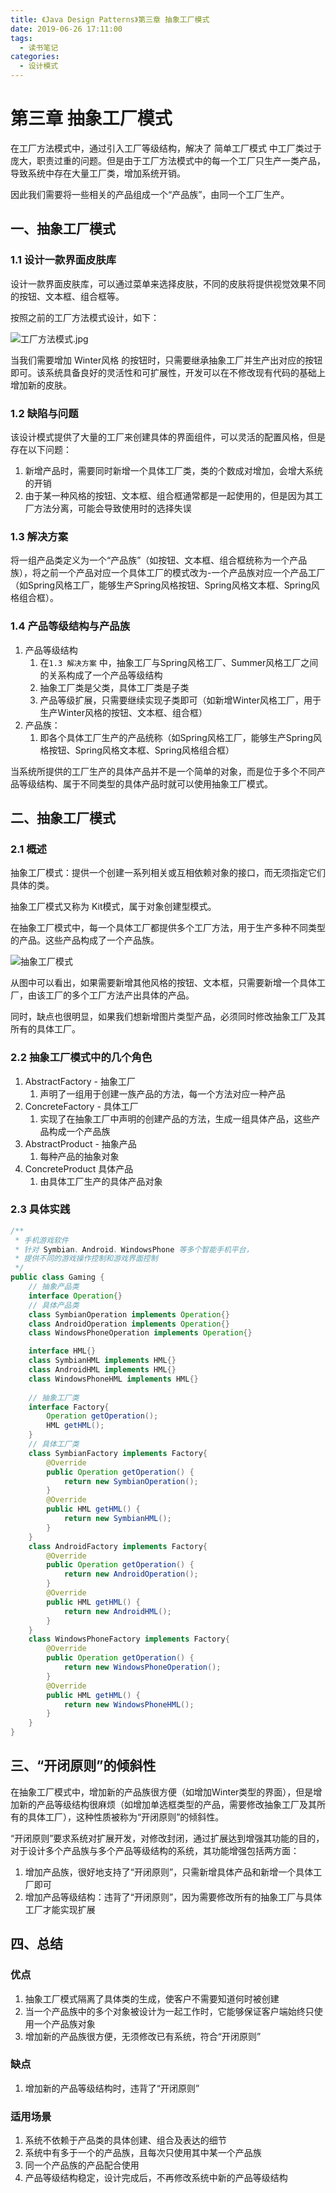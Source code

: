 ```yaml
---
title: 《Java Design Patterns》第三章 抽象工厂模式
date: 2019-06-26 17:11:00
tags: 
  - 读书笔记
categories:
  - 设计模式
---
```


# 第三章 抽象工厂模式

在工厂方法模式中，通过引入工厂等级结构，解决了 简单工厂模式 中工厂类过于庞大，职责过重的问题。但是由于工厂方法模式中的每一个工厂只生产一类产品，导致系统中存在大量工厂类，增加系统开销。

因此我们需要将一些相关的产品组成一个“产品族”，由同一个工厂生产。

## 一、抽象工厂模式

### 1.1 设计一款界面皮肤库

设计一款界面皮肤库，可以通过菜单来选择皮肤，不同的皮肤将提供视觉效果不同的按钮、文本框、组合框等。

按照之前的工厂方法模式设计，如下：

![工厂方法模式.jpg](https://i.loli.net/2019/07/04/5d1d5ce8d1f3176430.jpg)

当我们需要增加 Winter风格 的按钮时，只需要继承抽象工厂并生产出对应的按钮即可。该系统具备良好的灵活性和可扩展性，开发可以在不修改现有代码的基础上增加新的皮肤。

### 1.2 缺陷与问题

该设计模式提供了大量的工厂来创建具体的界面组件，可以灵活的配置风格，但是存在以下问题：

1. 新增产品时，需要同时新增一个具体工厂类，类的个数成对增加，会增大系统的开销
2. 由于某一种风格的按钮、文本框、组合框通常都是一起使用的，但是因为其工厂方法分离，可能会导致使用时的选择失误

### 1.3 解决方案

将一组产品类定义为一个“产品族”（如按钮、文本框、组合框统称为一个产品族），将之前一个产品对应一个具体工厂的模式改为-一个产品族对应一个产品工厂（如Spring风格工厂，能够生产Spring风格按钮、Spring风格文本框、Spring风格组合框）。

### 1.4 产品等级结构与产品族

1. 产品等级结构
   1. 在`1.3 解决方案` 中，抽象工厂与Spring风格工厂、Summer风格工厂之间的关系构成了一个产品等级结构
   2. 抽象工厂类是父类，具体工厂类是子类
   3. 产品等级扩展，只需要继续实现子类即可（如新增Winter风格工厂，用于生产Winter风格的按钮、文本框、组合框）
2. 产品族：
   1. 即各个具体工厂生产的产品统称（如Spring风格工厂，能够生产Spring风格按钮、Spring风格文本框、Spring风格组合框）

当系统所提供的工厂生产的具体产品并不是一个简单的对象，而是位于多个不同产品等级结构、属于不同类型的具体产品时就可以使用抽象工厂模式。

## 二、抽象工厂模式

### 2.1 概述

抽象工厂模式：提供一个创建一系列相关或互相依赖对象的接口，而无须指定它们具体的类。

抽象工厂模式又称为 Kit模式，属于对象创建型模式。

在抽象工厂模式中，每一个具体工厂都提供多个工厂方法，用于生产多种不同类型的产品。这些产品构成了一个产品族。

![抽象工厂模式](https://i.loli.net/2019/07/04/5d1d63c564e9523844.jpg)

从图中可以看出，如果需要新增其他风格的按钮、文本框，只需要新增一个具体工厂，由该工厂的多个工厂方法产出具体的产品。

同时，缺点也很明显，如果我们想新增图片类型产品，必须同时修改抽象工厂及其所有的具体工厂。

### 2.2 抽象工厂模式中的几个角色

1. AbstractFactory - 抽象工厂
   1. 声明了一组用于创建一族产品的方法，每一个方法对应一种产品
2. ConcreteFactory - 具体工厂
   1. 实现了在抽象工厂中声明的创建产品的方法，生成一组具体产品，这些产品构成一个产品族
3. AbstractProduct - 抽象产品
   1. 每种产品的抽象对象
4. ConcreteProduct 具体产品
   1. 由具体工厂生产的具体产品对象

### 2.3 具体实践

```java
/**
 * 手机游戏软件
 * 针对 Symbian、Android、WindowsPhone 等多个智能手机平台，
 * 提供不同的游戏操作控制和游戏界面控制
 */
public class Gaming {
    // 抽象产品类
    interface Operation{}
    // 具体产品类
    class SymbianOperation implements Operation{}
    class AndroidOperation implements Operation{}
    class WindowsPhoneOperation implements Operation{}

    interface HML{}
    class SymbianHML implements HML{}
    class AndroidHML implements HML{}
    class WindowsPhoneHML implements HML{}
    
    // 抽象工厂类
    interface Factory{
        Operation getOperation();
        HML getHML();
    }
    // 具体工厂类
    class SymbianFactory implements Factory{
        @Override
        public Operation getOperation() {
            return new SymbianOperation();
        }
        @Override
        public HML getHML() {
            return new SymbianHML();
        }
    }
    class AndroidFactory implements Factory{
        @Override
        public Operation getOperation() {
            return new AndroidOperation();
        }
        @Override
        public HML getHML() {
            return new AndroidHML();
        }
    }
    class WindowsPhoneFactory implements Factory{
        @Override
        public Operation getOperation() {
            return new WindowsPhoneOperation();
        }
        @Override
        public HML getHML() {
            return new WindowsPhoneHML();
        }
    }
}
```

## 三、“开闭原则”的倾斜性

在抽象工厂模式中，增加新的产品族很方便（如增加Winter类型的界面），但是增加新的产品等级结构很麻烦（如增加单选框类型的产品，需要修改抽象工厂及其所有的具体工厂），这种性质被称为“开闭原则”的倾斜性。

“开闭原则”要求系统对扩展开发，对修改封闭，通过扩展达到增强其功能的目的，对于设计多个产品族与多个产品等级结构的系统，其功能增强包括两方面：

1. 增加产品族，很好地支持了“开闭原则”，只需新增具体产品和新增一个具体工厂即可
2. 增加产品等级结构：违背了“开闭原则”，因为需要修改所有的抽象工厂与具体工厂才能实现扩展

## 四、总结

### 优点

1. 抽象工厂模式隔离了具体类的生成，使客户不需要知道何时被创建
2. 当一个产品族中的多个对象被设计为一起工作时，它能够保证客户端始终只使用一个产品族对象
3. 增加新的产品族很方便，无须修改已有系统，符合“开闭原则”

### 缺点

1. 增加新的产品等级结构时，违背了“开闭原则”

### 适用场景

1. 系统不依赖于产品类的具体创建、组合及表达的细节
2. 系统中有多于一个的产品族，且每次只使用其中某一个产品族
3. 同一个产品族的产品配合使用
4. 产品等级结构稳定，设计完成后，不再修改系统中新的产品等级结构